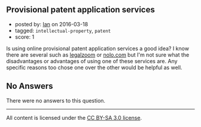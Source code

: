 ## Provisional patent application services

- posted by: [Ian](https://stackexchange.com/users/6019862/ian) on 2016-03-18
- tagged: `intellectual-property`, `patent`
- score: 1

Is using online provisional patent application services a good idea?  I know there are several such as [legalzoom][1] or [nolo.com][2] but I'm not sure what the disadvantages or advantages of using one of these services are.  Any specific reasons too chose one over the other would be helpful as well.


  [1]: https://www.legalzoom.com/business/intellectual-property/provisional-application-for-patents-overview.html
  [2]: http://www.nolo.com/products/online-provisional-patent-application-nnppa.html

## No Answers

There were no answers to this question.


---

All content is licensed under the [CC BY-SA 3.0 license](https://creativecommons.org/licenses/by-sa/3.0/).
